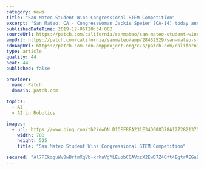 ```yaml
---
category: news
title: "San Mateo Student Wins Congressional STEM Competition"
excerpt: "San Mateo, CA - Congresswoman Jackie Speier (CA-14) today announced Manya Goutam, a 10th grade student at San Mateo High School, as the winner of the 2019 Congressional App Competition for her \"Brain Buggy,\" a mind-controlled robotic wheel chair designed to help paralyzed military veterans move around. \"Manya clearly demonstrates that she has ..."
publishedDateTime: 2019-12-06T20:34:00Z
sourceUrl: https://patch.com/california/sanmateo/san-mateo-student-wins-congressional-stem-competition
ampUrl: https://patch.com/california/sanmateo/amp/28452529/san-mateo-student-wins-congressional-stem-competition
cdnAmpUrl: https://patch-com.cdn.ampproject.org/c/s/patch.com/california/sanmateo/amp/28452529/san-mateo-student-wins-congressional-stem-competition
type: article
quality: 44
heat: 44
published: false

provider:
  name: Patch
  domain: patch.com

topics:
  - AI
  - AI in Robotics

images:
  - url: https://www.bing.com/th?id=ON.D1DEF8EA231E34D088378A1272821375
    width: 700
    height: 525
    title: "San Mateo Student Wins Congressional STEM Competition"

secured: "Al7PIkoguWv8wBrtmXqVb+xrhaVgYLEuobCGAVxzX2EwD7Z4Oft4EgtrAEGaBlp7/sHZRafhafRIotI8Aw56a7KxozatW9ZJYx6lGbaaptPbwF3HFUcLG4kVoE5EWA5mswBvr/lqau2ExZJALKbasUB036ufCQznvox0hwsuq5d9XKMNPCRueYm9dzk28uC4sjKjcdYZafr9GKfjv5CZzdorO7ujwSoXtXXd6VvlPYO0RIGytpOziTHIW4/ptuAQmxmMufv8oVUZhpipFyUkJQ==;35rHXFK0eITNvuoV6dTpdg=="
---
```


